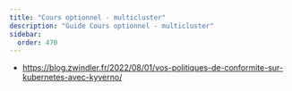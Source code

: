 ```yaml
---
title: "Cours optionnel - multicluster"
description: "Guide Cours optionnel - multicluster"
sidebar:
  order: 470
---
```



- https://blog.zwindler.fr/2022/08/01/vos-politiques-de-conformite-sur-kubernetes-avec-kyverno/